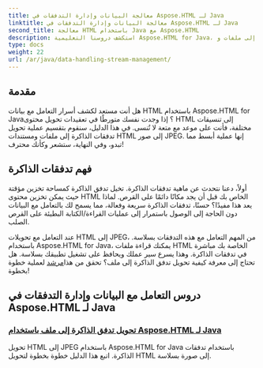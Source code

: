 ```yaml
---
title: معالجة البيانات وإدارة التدفقات في Aspose.HTML لـ Java
linktitle: معالجة البيانات وإدارة التدفقات في Aspose.HTML لـ Java
second_title: معالجة HTML باستخدام Java مع Aspose.HTML
description: استكشف دروسنا التعليمية Aspose.HTML for Java، والتي تتناول كيفية تحويل تدفقات الذاكرة إلى ملفات وHTML إلى صور JPEG بسهولة.
type: docs
weight: 22
url: /ar/java/data-handling-stream-management/
---
```

## مقدمة

هل أنت مستعد لكشف أسرار التعامل مع بيانات HTML باستخدام Aspose.HTML for Java؟ إذا وجدت نفسك متورطًا في تعقيدات تحويل محتوى HTML إلى تنسيقات مختلفة، فأنت على موعد مع متعة لا تُنسى. في هذا الدليل، سنقوم بتقسيم عملية تحويل تدفقات الذاكرة إلى ملفات ومستندات HTML إلى صور JPEG. إنها عملية أبسط مما تبدو، وفي النهاية، ستشعر وكأنك محترف!

## فهم تدفقات الذاكرة

أولاً، دعنا نتحدث عن ماهية تدفقات الذاكرة. تخيل تدفق الذاكرة كمساحة تخزين مؤقتة حيث يمكن تخزين محتوى HTML الخاص بك قبل أن يجد مكانًا دائمًا على القرص. لماذا يعد هذا مفيدًا؟ حسنًا، تدفقات الذاكرة سريعة وفعالة، مما يسمح لك بالتعامل مع البيانات دون الحاجة إلى الوصول باستمرار إلى عمليات القراءة/الكتابة البطيئة على القرص الصلب.

 عند التعامل مع تحويلات HTML إلى JPEG، من المهم التعامل مع هذه التدفقات بسلاسة. باستخدام Aspose.HTML for Java، يمكنك قراءة ملفات HTML الخاصة بك مباشرة في تدفقات الذاكرة. وهذا يسرع سير عملك ويحافظ على تشغيل تطبيقك بسلاسة. هل تحتاج إلى معرفة كيفية تحويل تدفق الذاكرة إلى ملف؟ تحقق من هذا[مرشد](./memory-stream-to-file/) لعملية خطوة بخطوة!

## دروس التعامل مع البيانات وإدارة التدفقات في Aspose.HTML لـ Java
### [تحويل تدفق الذاكرة إلى ملف باستخدام Aspose.HTML لـ Java](./memory-stream-to-file/)
تحويل HTML إلى JPEG باستخدام Aspose.HTML for Java باستخدام تدفقات الذاكرة. اتبع هذا الدليل خطوة بخطوة لتحويل HTML إلى صورة بسلاسة.